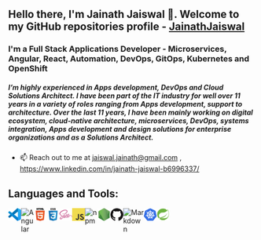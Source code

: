 ## Hello there, I'm Jainath Jaiswal 👋. Welcome to my GitHub repositories profile - [JainathJaiswal](https://github.com/JainathJaiswal)

### I'm a Full Stack Applications Developer - Microservices, Angular, React, Automation, DevOps, GitOps, Kubernetes and OpenShift

##### I’m highly experienced in Apps development, DevOps and Cloud Solutions Architect. I have been part of the IT industry for well over 11 years in a variety of roles ranging from Apps development, support to architecture. Over the last 11 years, I have been mainly working on digital ecosystem, cloud-native architecture, microservices, DevOps, systems integration, Apps development and design solutions for enterprise organizations and as a Solutions Architect.

- 📫 Reach out to me at jaiswal.jainath@gmail.com , https://www.linkedin.com/in/jainath-jaiswal-b6996337/

## Languages and Tools:
[<img align="left" alt="Visual Studio Code" width="26px" src="https://raw.githubusercontent.com/github/explore/80688e429a7d4ef2fca1e82350fe8e3517d3494d/topics/visual-studio-code/visual-studio-code.png" />][visualstudiocode]

[<img align="left" alt="Angular" width="26px" src="https://upload.wikimedia.org/wikipedia/commons/c/cf/Angular_full_color_logo.svg" />][angular]

[<img align="left" alt="HTML5" width="26px" src="https://raw.githubusercontent.com/github/explore/80688e429a7d4ef2fca1e82350fe8e3517d3494d/topics/html/html.png" />][html5]

[<img align="left" alt="CSS3" width="26px" src="https://raw.githubusercontent.com/github/explore/80688e429a7d4ef2fca1e82350fe8e3517d3494d/topics/css/css.png" />][css3]

[<img align="left" alt="Sass" width="26px" src="https://raw.githubusercontent.com/github/explore/80688e429a7d4ef2fca1e82350fe8e3517d3494d/topics/sass/sass.png" />][sass]

[<img align="left" alt="JavaScript" width="26px" src="https://raw.githubusercontent.com/github/explore/80688e429a7d4ef2fca1e82350fe8e3517d3494d/topics/javascript/javascript.png" />][javascript]

[<img align="left" alt="npm" width="26px" src="https://d2eip9sf3oo6c2.cloudfront.net/tags/images/000/000/188/thumb/npmlogo.png" />][npm]

[<img align="left" alt="Node.js" width="26px" src="https://raw.githubusercontent.com/github/explore/80688e429a7d4ef2fca1e82350fe8e3517d3494d/topics/nodejs/nodejs.png" />][nodejs]

[<img align="left" alt="GitHub" width="26px" src="https://raw.githubusercontent.com/github/explore/78df643247d429f6cc873026c0622819ad797942/topics/github/github.png" />][github]

[<img align="left" alt="Markdown" width="42px" src="https://upload.wikimedia.org/wikipedia/commons/4/48/Markdown-mark.svg" />][markdown]

[<img align="left" alt="kubernetes" width="26px" src="https://raw.githubusercontent.com/github/explore/01ea2a586e5da744792d0ccfce2f68b861f29301/topics/kubernetes/kubernetes.png" />][kubernetes]

[<img align="left" alt="springboot" width="26px" src="https://raw.githubusercontent.com/github/explore/80688e429a7d4ef2fca1e82350fe8e3517d3494d/topics/spring-boot/spring-boot.png" />][springboot]

[visualstudiocode]: https://code.visualstudio.com/
[angular]: https://angular.io/
[html5]: https://developer.mozilla.org/ca/docs/Web/Guide/HTML/HTML5
[css3]: https://developer.mozilla.org/en-US/docs/Archive/CSS3
[sass]: https://sass-lang.com/
[javascript]: https://www.javascript.com/
[npm]: https://www.npmjs.com/
[nodejs]: https://nodejs.org/en/
[github]: https://github.com/
[markdown]: https://github.com/adam-p/markdown-here/wiki/Markdown-Cheatsheet/
[kubernetes]: https://kubernetes.io/
[springboot]: https://spring.io/projects/spring-boot/

<!--
**JainathJaiswal/JainathJaiswal** is a ✨ _special_ ✨ repository because its `README.md` (this file) appears on your GitHub profile.

Here are some ideas to get you started:

- 💻 Microservices developer.
- 🔭 I’m currently working on ...
- 🌱 I’m currently learning ...
- 👯 I’m looking to collaborate on ...
- 🤔 I’m looking for help with ...
- 💬 Ask me about ...
- 📫 How to reach me: ...
- 😄 Pronouns: ...
- ⚡ Fun fact: ...
-->
